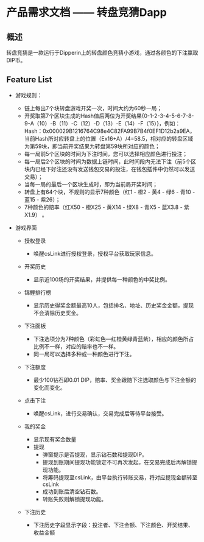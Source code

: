 # 产品需求文档 —— 转盘竞猜Dapp

## 概述
转盘竞猜是一款运行于Dipperin上的转盘颜色竞猜小游戏，通过各颜色的下注赢取DIP币。

## Feature List

- 游戏规则：
  - 链上每出7个块转盘游戏开奖一次，时间大约为60秒一局；
  - 开奖取第7个区块生成的Hash值后两位为开奖结果{0-1-2-3-4-5-6-7-8-9-A（10）-B（11）-C（12）-D（13）-E（14）-F（15）}，例如：Hash：0x000029B1216764C98e4C82FA99B7B4f0EF1D12b2a9EA，当前Hash所对应转盘上的位置（Ex16+A）/4=58.5，相对应的转盘区域为第59块，即当前开奖结果为转盘第59块所对应的颜色；
  - 每一局前5个区块的时间为下注时间，您可以选择相应颜色进行投注；
  - 每一局后2个区块的时间为数据上链时间，此时间段内无法下注（前5个区块内已经下好注还没有发送钱包交易的投注，在钱包插件中仍然可以发送交易）；
  - 当每一局的最后一个区块生成时，即为当前局开奖时间；
  - 转盘上有64个块，不规则的显示7种颜色（红1 - 橙2 - 黄4 - 绿6 - 青10 - 蓝15 - 紫26）；
  - 7种颜色的赔率（红X50 - 橙X25 - 黄X14 - 绿X8 - 青X5 - 蓝X3.8 - 紫X1.9） 。


- 游戏界面
  - 授权登录
    - 唤醒csLink进行授权登录，授权平台获取玩家信息。

  - 开奖历史
    - 显示近100场的开奖结果，并提供每一种颜色的中奖比例。

  - 锦鲤排行榜
    - 显示历史得奖金额最高10人，包括排名、地址、历史奖金金额，提现不会清除历史奖金。

  - 下注面板
    - 下注选项分为7种颜色（彩虹色—红橙黄绿青蓝紫），相应的颜色所占比例不一样，对应的赔率也不一样。
    - 同一局可以选择多种或一种颜色进行下注。

  - 下注额度
    - 最少100钻石即0.01 DIP，赔率、奖金跟随下注选取颜色与下注金额的变化而变化。

  - 点击下注
    - 唤醒csLink，进行交易确认，交易完成后等待平台接受。

  - 我的奖金
    - 显示现有奖金数量
    - 提现
      - 弹窗提示是否提现，显示钻石数和提现DIP。
      - 提现到账期间提现功能锁定不可再次发起，在交易完成后再解锁提现功能。
      - 将筹码提现至csLink，由平台执行转账交易，将对应提现金额转至csLink
      - 成功到账后清空钻石数。
      - 转账失败则解锁提现功能。

  - 下注历史
    - 下注历史字段显示字段：投注者、下注金额、下注颜色、开奖结果、收益金额